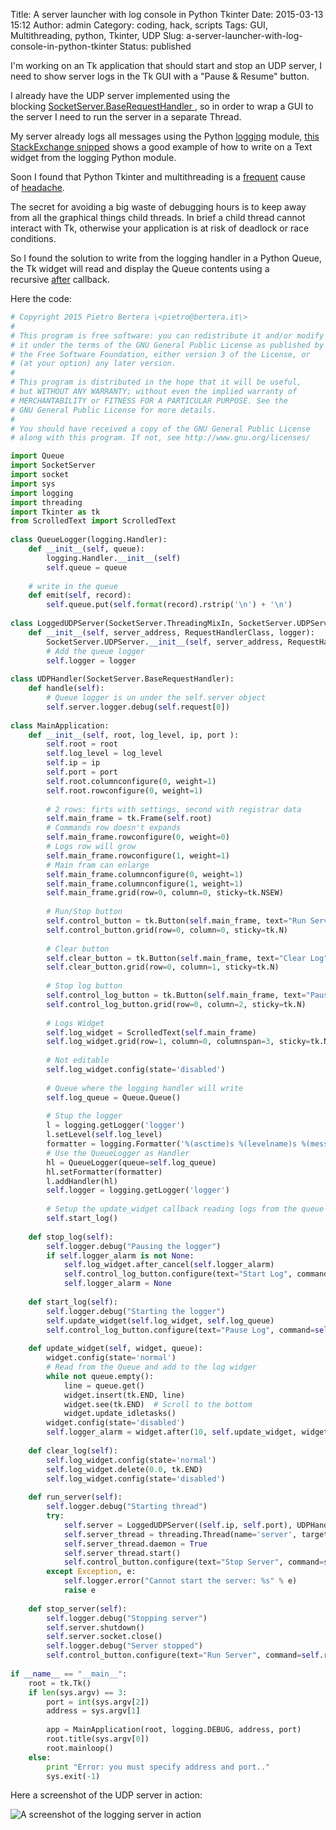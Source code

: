 Title: A server launcher with log console in Python Tkinter
Date: 2015-03-13 15:12
Author: admin
Category: coding, hack, scripts
Tags: GUI, Multithreading, python, Tkinter, UDP
Slug: a-server-launcher-with-log-console-in-python-tkinter
Status: published

I'm working on an Tk application that should start and stop an UDP
server, I need to show server logs in the Tk GUI with a "Pause & Resume"
button.

I already have the UDP server implemented using the
blocking [SocketServer.BaseRequestHandler ](https://docs.python.org/2/library/socketserver.html),
so in order to wrap a GUI to the server I need to run the server in a
separate Thread.

My server already logs all messages using the Python
[logging](https://docs.python.org/2/library/logging.html) module, [this
StackExchange snipped](http://stackoverflow.com/a/20671023) shows a good
example of how to write on a Text widget from the logging Python module.

Soon I found that Python Tkinter and multithreading is a
[frequent](http://stackoverflow.com/q/3567238) cause
of [headache](http://bugs.python.org/issue11077).

The secret for avoiding a big waste of debugging hours is to keep away
from all the graphical things child threads. In brief a child thread
cannot interact with Tk, otherwise your application is at risk of
deadlock or race conditions.

So I found the solution to write from the logging handler in a Python
Queue, the Tk widget will read and display the Queue contents using a
recursive [after](http://effbot.org/tkinterbook/widget.htm#Tkinter.Widget.after-method)
callback.

Here the code:

```python
# Copyright 2015 Pietro Bertera \<pietro@bertera.it\>  
#  
# This program is free software: you can redistribute it and/or modify  
# it under the terms of the GNU General Public License as published by  
# the Free Software Foundation, either version 3 of the License, or  
# (at your option) any later version.  
#  
# This program is distributed in the hope that it will be useful,  
# but WITHOUT ANY WARRANTY; without even the implied warranty of  
# MERCHANTABILITY or FITNESS FOR A PARTICULAR PURPOSE. See the  
# GNU General Public License for more details.  
#  
# You should have received a copy of the GNU General Public License  
# along with this program. If not, see http://www.gnu.org/licenses/

import Queue
import SocketServer
import socket
import sys
import logging
import threading
import Tkinter as tk
from ScrolledText import ScrolledText
 
class QueueLogger(logging.Handler):
    def __init__(self, queue):
        logging.Handler.__init__(self)
        self.queue = queue
 
    # write in the queue
    def emit(self, record):
        self.queue.put(self.format(record).rstrip('\n') + '\n')
 
class LoggedUDPServer(SocketServer.ThreadingMixIn, SocketServer.UDPServer):
    def __init__(self, server_address, RequestHandlerClass, logger):
        SocketServer.UDPServer.__init__(self, server_address, RequestHandlerClass)
        # Add the queue logger
        self.logger = logger
 
class UDPHandler(SocketServer.BaseRequestHandler):
    def handle(self):
        # Queue logger is un under the self.server object
        self.server.logger.debug(self.request[0])
 
class MainApplication:
    def __init__(self, root, log_level, ip, port ):
        self.root = root
        self.log_level = log_level
        self.ip = ip
        self.port = port
        self.root.columnconfigure(0, weight=1)
        self.root.rowconfigure(0, weight=1)
 
        # 2 rows: firts with settings, second with registrar data
        self.main_frame = tk.Frame(self.root)
        # Commands row doesn't expands
        self.main_frame.rowconfigure(0, weight=0)
        # Logs row will grow
        self.main_frame.rowconfigure(1, weight=1)
        # Main fram can enlarge
        self.main_frame.columnconfigure(0, weight=1)
        self.main_frame.columnconfigure(1, weight=1)
        self.main_frame.grid(row=0, column=0, sticky=tk.NSEW)
 
        # Run/Stop button
        self.control_button = tk.Button(self.main_frame, text="Run Server", command=self.run_server)
        self.control_button.grid(row=0, column=0, sticky=tk.N)
 
        # Clear button
        self.clear_button = tk.Button(self.main_frame, text="Clear Log", command=self.clear_log)
        self.clear_button.grid(row=0, column=1, sticky=tk.N)
 
        # Stop log button
        self.control_log_button = tk.Button(self.main_frame, text="Pause Log", command=self.stop_log)
        self.control_log_button.grid(row=0, column=2, sticky=tk.N)
 
        # Logs Widget
        self.log_widget = ScrolledText(self.main_frame)
        self.log_widget.grid(row=1, column=0, columnspan=3, sticky=tk.NSEW)
 
        # Not editable
        self.log_widget.config(state='disabled')
 
        # Queue where the logging handler will write
        self.log_queue = Queue.Queue()
 
        # Stup the logger
        l = logging.getLogger('logger')
        l.setLevel(self.log_level)
        formatter = logging.Formatter('%(asctime)s %(levelname)s %(message)s')
        # Use the QueueLogger as Handler
        hl = QueueLogger(queue=self.log_queue)
        hl.setFormatter(formatter)
        l.addHandler(hl)
        self.logger = logging.getLogger('logger')
 
        # Setup the update_widget callback reading logs from the queue
        self.start_log()
 
    def stop_log(self):
        self.logger.debug("Pausing the logger")
        if self.logger_alarm is not None:
            self.log_widget.after_cancel(self.logger_alarm)
            self.control_log_button.configure(text="Start Log", command=self.start_log)
            self.logger_alarm = None
 
    def start_log(self):
        self.logger.debug("Starting the logger")
        self.update_widget(self.log_widget, self.log_queue)
        self.control_log_button.configure(text="Pause Log", command=self.stop_log)
 
    def update_widget(self, widget, queue):
        widget.config(state='normal')
        # Read from the Queue and add to the log widger
        while not queue.empty():
            line = queue.get()
            widget.insert(tk.END, line)
            widget.see(tk.END)  # Scroll to the bottom
            widget.update_idletasks()
        widget.config(state='disabled')
        self.logger_alarm = widget.after(10, self.update_widget, widget, queue)
 
    def clear_log(self):
        self.log_widget.config(state='normal')
        self.log_widget.delete(0.0, tk.END)
        self.log_widget.config(state='disabled')
 
    def run_server(self):
        self.logger.debug("Starting thread")
        try:
            self.server = LoggedUDPServer((self.ip, self.port), UDPHandler, self.logger)
            self.server_thread = threading.Thread(name='server', target=self.server.serve_forever)
            self.server_thread.daemon = True
            self.server_thread.start()
            self.control_button.configure(text="Stop Server", command=self.stop_server)
        except Exception, e:
            self.logger.error("Cannot start the server: %s" % e)
            raise e
 
    def stop_server(self):
        self.logger.debug("Stopping server")
        self.server.shutdown()
        self.server.socket.close()
        self.logger.debug("Server stopped")
        self.control_button.configure(text="Run Server", command=self.run_server)
 
if __name__ == "__main__":
    root = tk.Tk()
    if len(sys.argv) == 3:
        port = int(sys.argv[2])
        address = sys.argv[1]
 
        app = MainApplication(root, logging.DEBUG, address, port)
        root.title(sys.argv[0])
        root.mainloop()
    else:
        print "Error: you must specify address and port.."
        sys.exit(-1)

```

Here a screenshot of the UDP server in action:

![A screenshot of the logging server in action]({attach}/static/tsafe.png)
